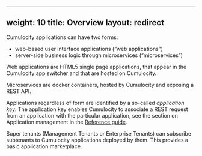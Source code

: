 
---
weight: 10
title: Overview
layout: redirect
---

 Cumulocity applications can have two forms:

* web-based user interface applications (“web applications”)
* server-side business logic through microservices (“microservices”)

Web applications are HTML5 single page applications, that appear in the Cumulocity app switcher and that are hosted on Cumulocity.

Microservices are docker containers, hosted by Cumulocity and exposing a REST API.

Applications regardless of form are identified by a so-called *application key*. The application key enables Cumulocity to associate a REST request from an application with the particular application, see the section on Application management in the [Reference guide](/reference/applications).

Super tenants (Management Tenants or Enterprise Tenants) can subscribe subtenants to Cumulocity applications deployed by them. This provides a basic application marketplace. 

